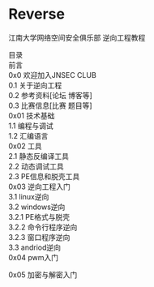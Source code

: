 # Reverse
江南大学网络空间安全俱乐部 逆向工程教程  
  
目录  
前言  
0x0 欢迎加入JNSEC CLUB  
    0.1 关于逆向工程  
    0.2 参考资料[论坛 博客等]  
    0.3 比赛信息[比赛 题目等]  
0x01 技术基础  
    1.1 编程与调试  
    1.2 汇编语言  
0x02 工具  
    2.1 静态反编译工具  
    2.2 动态调试工具  
    2.3 PE信息和脱壳工具  
0x03 逆向工程入门  
    3.1 linux逆向  
    3.2 windows逆向  
        3.2.1 PE格式与脱壳  
        3.2.2 命令行程序逆向  
        3.2.3 窗口程序逆向  
    3.3 andriod逆向  
0x04 pwm入门  
  
0x05 加密与解密入门  

